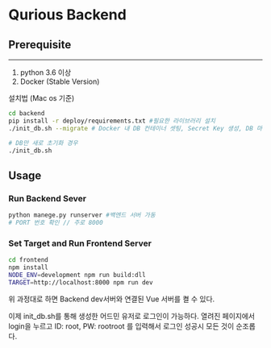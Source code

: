 # Qurious Backend

## Prerequisite
--------
1. python 3.6 이상
2. Docker (Stable Version)

설치법 (Mac os 기준)
``` bash
cd backend
pip install -r deploy/requirements.txt #필요한 라이브러리 설치
./init_db.sh --migrate # Docker 내 DB 컨테이너 셋팅, Secret Key 생성, DB 마이그레이션, admin user 추가

# DB만 새로 초기화 경우
./init_db.sh
```

## Usage

### Run Backend Sever
``` bash
python manege.py runserver #백엔드 서버 가동
# PORT 번호 확인 // 주로 8000
```

### Set Target and Run Frontend Server
``` bash
cd frontend
npm install
NODE_ENV=development npm run build:dll
TARGET=http://localhost:8000 npm run dev
```
위 과정대로 하면 Backend dev서버와 연결된 Vue 서버를 켤 수 있다.

이제 init_db.sh를 통해 생성한 어드민 유저로 로그인이 가능하다. 
열려진 페이지에서 login을 누르고 ID: root, PW: rootroot 를 입력해서 로그인 성공시 모든 것이 순조롭다.

